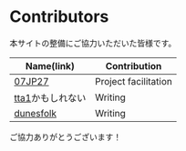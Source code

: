 Contributors
============================================
本サイトの整備にご協力いただいた皆様です。

| Name(link) | Contribution |
| --- | --- |
| [07JP27](https://github.com/07JP27) | Project facilitation |
| [tta1](https://github.com/caffisenna)かもしれない | Writing |
| [dunesfolk](https://github.com/dunesfolk) | Writing |

ご協力ありがとうございます！